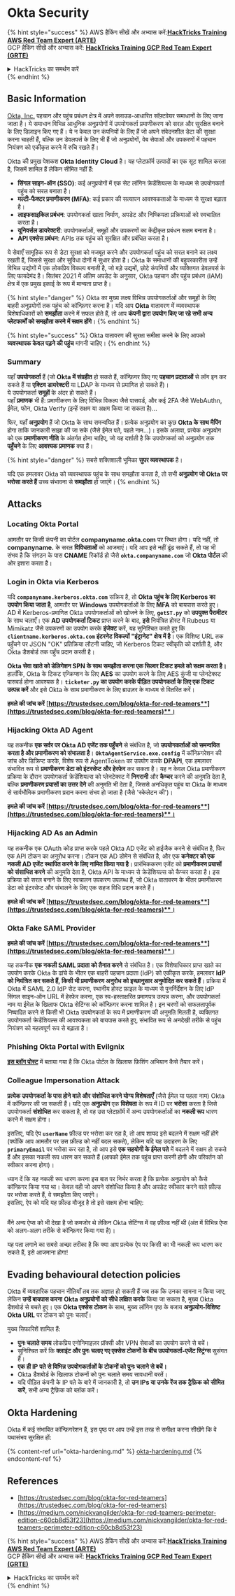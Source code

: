 # Okta Security

{% hint style="success" %}
AWS हैकिंग सीखें और अभ्यास करें:<img src="../../.gitbook/assets/image (1) (1) (1).png" alt="" data-size="line">[**HackTricks Training AWS Red Team Expert (ARTE)**](https://training.hacktricks.xyz/courses/arte)<img src="../../.gitbook/assets/image (1) (1) (1).png" alt="" data-size="line">\
GCP हैकिंग सीखें और अभ्यास करें: <img src="../../.gitbook/assets/image (2).png" alt="" data-size="line">[**HackTricks Training GCP Red Team Expert (GRTE)**<img src="../../.gitbook/assets/image (2).png" alt="" data-size="line">](https://training.hacktricks.xyz/courses/grte)

<details>

<summary>HackTricks का समर्थन करें</summary>

* [**सदस्यता योजनाएँ**](https://github.com/sponsors/carlospolop) देखें!
* **💬 [**Discord समूह**](https://discord.gg/hRep4RUj7f) या [**telegram समूह**](https://t.me/peass) में शामिल हों या **Twitter** 🐦 [**@hacktricks\_live**](https://twitter.com/hacktricks_live)** पर हमें फॉलो करें।**
* **हैकिंग ट्रिक्स साझा करें और** [**HackTricks**](https://github.com/carlospolop/hacktricks) और [**HackTricks Cloud**](https://github.com/carlospolop/hacktricks-cloud) github repos में PR सबमिट करें।

</details>
{% endhint %}

## Basic Information

[Okta, Inc.](https://www.okta.com/) पहचान और पहुंच प्रबंधन क्षेत्र में अपने क्लाउड-आधारित सॉफ़्टवेयर समाधानों के लिए जाना जाता है। ये समाधान विभिन्न आधुनिक अनुप्रयोगों में उपयोगकर्ता प्रमाणीकरण को सरल और सुरक्षित बनाने के लिए डिज़ाइन किए गए हैं। ये न केवल उन कंपनियों के लिए हैं जो अपने संवेदनशील डेटा की सुरक्षा करना चाहती हैं, बल्कि उन डेवलपर्स के लिए भी हैं जो अनुप्रयोगों, वेब सेवाओं और उपकरणों में पहचान नियंत्रण को एकीकृत करने में रुचि रखते हैं।

Okta की प्रमुख पेशकश **Okta Identity Cloud** है। यह प्लेटफ़ॉर्म उत्पादों का एक सूट शामिल करता है, जिसमें शामिल हैं लेकिन सीमित नहीं हैं:

* **सिंगल साइन-ऑन (SSO)**: कई अनुप्रयोगों में एक सेट लॉगिन क्रेडेंशियल्स के माध्यम से उपयोगकर्ता पहुंच को सरल बनाता है।
* **मल्टी-फैक्टर प्रमाणीकरण (MFA)**: कई प्रकार की सत्यापन आवश्यकताओं के माध्यम से सुरक्षा बढ़ाता है।
* **लाइफसाइकिल प्रबंधन**: उपयोगकर्ता खाता निर्माण, अपडेट और निष्क्रियता प्रक्रियाओं को स्वचालित करता है।
* **यूनिवर्सल डायरेक्टरी**: उपयोगकर्ताओं, समूहों और उपकरणों का केंद्रीकृत प्रबंधन सक्षम बनाता है।
* **API एक्सेस प्रबंधन**: APIs तक पहुंच को सुरक्षित और प्रबंधित करता है।

ये सेवाएँ सामूहिक रूप से डेटा सुरक्षा को मजबूत करने और उपयोगकर्ता पहुंच को सरल बनाने का लक्ष्य रखती हैं, जिससे सुरक्षा और सुविधा दोनों में सुधार होता है। Okta के समाधानों की बहुपरकारीता उन्हें विभिन्न उद्योगों में एक लोकप्रिय विकल्प बनाती है, जो बड़े उद्यमों, छोटे कंपनियों और व्यक्तिगत डेवलपर्स के लिए फायदेमंद है। सितंबर 2021 में अंतिम अपडेट के अनुसार, Okta पहचान और पहुंच प्रबंधन (IAM) क्षेत्र में एक प्रमुख इकाई के रूप में मान्यता प्राप्त है।

{% hint style="danger" %}
Okta का मुख्य लक्ष्य विभिन्न उपयोगकर्ताओं और समूहों के लिए बाहरी अनुप्रयोगों तक पहुंच को कॉन्फ़िगर करना है। यदि आप **Okta** वातावरण में व्यवस्थापक विशेषाधिकारों को **समझौता** करने में सफल होते हैं, तो आप **कंपनी द्वारा उपयोग किए जा रहे सभी अन्य प्लेटफार्मों को समझौता करने में सक्षम होंगे**।
{% endhint %}

{% hint style="success" %}
Okta वातावरण की सुरक्षा समीक्षा करने के लिए आपको **व्यवस्थापक केवल पढ़ने की पहुंच** मांगनी चाहिए।
{% endhint %}

### Summary

यहाँ **उपयोगकर्ता** हैं (जो **Okta में संग्रहीत** हो सकते हैं, कॉन्फ़िगर किए गए **पहचान प्रदाताओं** से लॉग इन कर सकते हैं या **एक्टिव डायरेक्टरी** या LDAP के माध्यम से प्रमाणित हो सकते हैं)।\
ये उपयोगकर्ता **समूहों** के अंदर हो सकते हैं।\
यहाँ **प्रमाणक** भी हैं: प्रमाणीकरण के लिए विभिन्न विकल्प जैसे पासवर्ड, और कई 2FA जैसे WebAuthn, ईमेल, फोन, Okta Verify (इन्हें सक्षम या अक्षम किया जा सकता है)...

फिर, यहाँ **अनुप्रयोग** हैं जो Okta के साथ समन्वयित हैं। प्रत्येक अनुप्रयोग का कुछ **Okta के साथ मैपिंग** होगा ताकि जानकारी साझा की जा सके (जैसे ईमेल पते, पहले नाम...)। इसके अलावा, प्रत्येक अनुप्रयोग को एक **प्रमाणीकरण नीति** के अंतर्गत होना चाहिए, जो यह दर्शाती है कि उपयोगकर्ता को अनुप्रयोग तक **पहुँचने** के लिए **आवश्यक प्रमाणक** क्या हैं।

{% hint style="danger" %}
सबसे शक्तिशाली भूमिका **सुपर व्यवस्थापक** है।

यदि एक हमलावर Okta को व्यवस्थापक पहुंच के साथ समझौता करता है, तो सभी **अनुप्रयोग जो Okta पर भरोसा करते हैं** उच्च संभावना से **समझौता** हो जाएंगे।
{% endhint %}

## Attacks

### Locating Okta Portal

आमतौर पर किसी कंपनी का पोर्टल **companyname.okta.com** पर स्थित होगा। यदि नहीं, तो **companyname.** के सरल **विविधताओं** को आजमाएं। यदि आप इसे नहीं ढूंढ सकते हैं, तो यह भी संभव है कि संगठन के पास **CNAME** रिकॉर्ड हो जैसे **`okta.companyname.com`** जो **Okta पोर्टल** की ओर इशारा करता है।

### Login in Okta via Kerberos

यदि **`companyname.kerberos.okta.com`** सक्रिय है, तो **Okta पहुंच के लिए Kerberos का उपयोग किया जाता है**, आमतौर पर **Windows** उपयोगकर्ताओं के लिए **MFA** को बायपास करते हुए। AD में Kerberos-प्रमाणित Okta उपयोगकर्ताओं को खोजने के लिए, **`getST.py`** को **उपयुक्त पैरामीटर** के साथ चलाएँ। एक **AD उपयोगकर्ता टिकट** प्राप्त करने के बाद, **इसे** नियंत्रित होस्ट में Rubeus या Mimikatz जैसे उपकरणों का उपयोग करके **इंजेक्ट** करें, यह सुनिश्चित करते हुए कि **`clientname.kerberos.okta.com` इंटरनेट विकल्पों "इंट्रानेट" क्षेत्र में है**। एक विशिष्ट URL तक पहुँचने पर JSON "OK" प्रतिक्रिया लौटनी चाहिए, जो Kerberos टिकट स्वीकृति को दर्शाती है, और Okta डैशबोर्ड तक पहुँच प्रदान करती है।

**Okta सेवा खाते को डेलिगेशन SPN के साथ समझौता करना एक सिल्वर टिकट हमले को सक्षम करता है।** हालाँकि, Okta के टिकट एन्क्रिप्शन के लिए **AES** का उपयोग करने के लिए AES कुंजी या प्लेनटेक्स्ट पासवर्ड होना आवश्यक है। **`ticketer.py` का उपयोग करके पीड़ित उपयोगकर्ता के लिए एक टिकट उत्पन्न करें** और इसे Okta के साथ प्रमाणीकरण के लिए ब्राउज़र के माध्यम से वितरित करें।

**हमले की जांच करें** [**https://trustedsec.com/blog/okta-for-red-teamers**](https://trustedsec.com/blog/okta-for-red-teamers)**।**

### Hijacking Okta AD Agent

यह तकनीक **एक सर्वर पर Okta AD एजेंट तक पहुँचने** से संबंधित है, जो **उपयोगकर्ताओं को समन्वयित करता है और प्रमाणीकरण को संभालता है**। **`OktaAgentService.exe.config`** में कॉन्फ़िगरेशन की जांच और डिक्रिप्ट करके, विशेष रूप से AgentToken का उपयोग करके **DPAPI**, एक हमलावर संभावित रूप से **प्रमाणीकरण डेटा को इंटरसेप्ट और हेरफेर** कर सकता है। यह न केवल Okta प्रमाणीकरण प्रक्रिया के दौरान उपयोगकर्ता क्रेडेंशियल्स को प्लेनटेक्स्ट में **निगरानी** और **कैप्चर** करने की अनुमति देता है, बल्कि **प्रमाणीकरण प्रयासों का उत्तर देने** की अनुमति भी देता है, जिससे अनधिकृत पहुंच या Okta के माध्यम से सार्वभौमिक प्रमाणीकरण प्रदान करना संभव हो जाता है (जैसे 'स्केलेटन की')।

**हमले की जांच करें** [**https://trustedsec.com/blog/okta-for-red-teamers**](https://trustedsec.com/blog/okta-for-red-teamers)**।**

### Hijacking AD As an Admin

यह तकनीक एक OAuth कोड प्राप्त करके पहले Okta AD एजेंट को हाईजैक करने से संबंधित है, फिर एक API टोकन का अनुरोध करना। टोकन एक AD डोमेन से संबंधित है, और एक **कनेक्टर को एक नकली AD एजेंट स्थापित करने के लिए नामित किया गया है**। प्रारंभिककरण एजेंट को **प्रमाणीकरण प्रयासों को संसाधित करने** की अनुमति देता है, Okta API के माध्यम से क्रेडेंशियल्स को कैप्चर करता है। इस प्रक्रिया को सरल बनाने के लिए स्वचालन उपकरण उपलब्ध हैं, जो Okta वातावरण के भीतर प्रमाणीकरण डेटा को इंटरसेप्ट और संभालने के लिए एक सहज विधि प्रदान करते हैं।

**हमले की जांच करें** [**https://trustedsec.com/blog/okta-for-red-teamers**](https://trustedsec.com/blog/okta-for-red-teamers)**।**

### Okta Fake SAML Provider

**हमले की जांच करें** [**https://trustedsec.com/blog/okta-for-red-teamers**](https://trustedsec.com/blog/okta-for-red-teamers)**।**

यह तकनीक **एक नकली SAML प्रदाता को तैनात करने** से संबंधित है। एक विशेषाधिकार प्राप्त खाते का उपयोग करके Okta के ढांचे के भीतर एक बाहरी पहचान प्रदाता (IdP) को एकीकृत करके, हमलावर **IdP को नियंत्रित कर सकते हैं, किसी भी प्रमाणीकरण अनुरोध को इच्छानुसार अनुमोदित कर सकते हैं**। प्रक्रिया में Okta में SAML 2.0 IdP सेट करना, स्थानीय होस्ट फ़ाइल के माध्यम से पुनर्निर्देशन के लिए IdP सिंगल साइन-ऑन URL में हेरफेर करना, एक स्व-हस्ताक्षरित प्रमाणपत्र उत्पन्न करना, और उपयोगकर्ता नाम या ईमेल के खिलाफ Okta सेटिंग्स को कॉन्फ़िगर करना शामिल है। इन चरणों को सफलतापूर्वक निष्पादित करने से किसी भी Okta उपयोगकर्ता के रूप में प्रमाणीकरण की अनुमति मिलती है, व्यक्तिगत उपयोगकर्ता क्रेडेंशियल्स की आवश्यकता को बायपास करते हुए, संभावित रूप से अनदेखी तरीके से पहुंच नियंत्रण को महत्वपूर्ण रूप से बढ़ाता है।

### Phishing Okta Portal with Evilgnix

[**इस ब्लॉग पोस्ट**](https://medium.com/nickvangilder/okta-for-red-teamers-perimeter-edition-c60cb8d53f23) में बताया गया है कि Okta पोर्टल के खिलाफ फ़िशिंग अभियान कैसे तैयार करें।

### Colleague Impersonation Attack

**प्रत्येक उपयोगकर्ता के पास होने वाले और संशोधित करने योग्य विशेषताएँ** (जैसे ईमेल या पहला नाम) Okta में कॉन्फ़िगर की जा सकती हैं। यदि एक **अनुप्रयोग** एक **विशेषता** के रूप में ID पर **भरोसा** करता है जिसे उपयोगकर्ता **संशोधित** कर सकता है, तो वह उस प्लेटफ़ॉर्म में अन्य उपयोगकर्ताओं का **नकली रूप** धारण करने में सक्षम होगा।

इसलिए, यदि ऐप **`userName`** फ़ील्ड पर भरोसा कर रहा है, तो आप शायद इसे बदलने में सक्षम नहीं होंगे (क्योंकि आप आमतौर पर उस फ़ील्ड को नहीं बदल सकते), लेकिन यदि यह उदाहरण के लिए **`primaryEmail`** पर भरोसा कर रहा है, तो आप इसे **एक सहयोगी के ईमेल पते** में बदलने में सक्षम हो सकते हैं और इसका नकली रूप धारण कर सकते हैं (आपको ईमेल तक पहुंच प्राप्त करनी होगी और परिवर्तन को स्वीकार करना होगा)।

ध्यान दें कि यह नकली रूप धारण करना इस बात पर निर्भर करता है कि प्रत्येक अनुप्रयोग को कैसे कॉन्फ़िगर किया गया था। केवल वही जो आपने संशोधित किया है और अपडेट स्वीकार करने वाले फ़ील्ड पर भरोसा करते हैं, वे समझौता किए जाएंगे।\
इसलिए, ऐप को यदि यह फ़ील्ड मौजूद है तो इसे सक्षम होना चाहिए:

<figure><img src="../../.gitbook/assets/image (175).png" alt=""><figcaption></figcaption></figure>

मैंने अन्य ऐप्स को भी देखा है जो कमजोर थे लेकिन Okta सेटिंग्स में वह फ़ील्ड नहीं थी (अंत में विभिन्न ऐप्स को अलग-अलग तरीके से कॉन्फ़िगर किया गया है)।

यह पता लगाने का सबसे अच्छा तरीका है कि क्या आप प्रत्येक ऐप पर किसी का भी नकली रूप धारण कर सकते हैं, इसे आजमाना होगा!

## Evading behavioural detection policies <a href="#id-9fde" id="id-9fde"></a>

Okta में व्यवहारिक पहचान नीतियाँ तब तक अज्ञात हो सकती हैं जब तक कि उनका सामना न किया जाए, लेकिन **उन्हें बायपास करना** **Okta अनुप्रयोगों को सीधे लक्षित करके** किया जा सकता है, मुख्य Okta डैशबोर्ड से बचते हुए। एक **Okta एक्सेस टोकन** के साथ, मुख्य लॉगिन पृष्ठ के बजाय **अनुप्रयोग-विशिष्ट Okta URL** पर टोकन को पुनः चलाएँ।

मुख्य सिफारिशें शामिल हैं:

* **पुनः चलाते समय** लोकप्रिय एनोनिमाइज़र प्रॉक्सी और VPN सेवाओं का उपयोग करने से बचें।
* सुनिश्चित करें कि **क्लाइंट और पुनः चलाए गए एक्सेस टोकनों के बीच उपयोगकर्ता-एजेंट स्ट्रिंग्स** सुसंगत हैं।
* **एक ही IP पते से विभिन्न उपयोगकर्ताओं के टोकनों को पुनः चलाने से बचें।**
* Okta डैशबोर्ड के खिलाफ टोकनों को पुनः चलाते समय सावधानी बरतें।
* यदि पीड़ित कंपनी के IP पते के बारे में जानकारी है, तो **उन IPs या उनके रेंज तक ट्रैफ़िक को सीमित करें**, सभी अन्य ट्रैफ़िक को ब्लॉक करें।

## Okta Hardening

Okta में कई संभावित कॉन्फ़िगरेशन हैं, इस पृष्ठ पर आप उन्हें इस तरह से समीक्षा करना सीखेंगे कि वे यथासंभव सुरक्षित हों:

{% content-ref url="okta-hardening.md" %}
[okta-hardening.md](okta-hardening.md)
{% endcontent-ref %}

## References

* [https://trustedsec.com/blog/okta-for-red-teamers](https://trustedsec.com/blog/okta-for-red-teamers)
* [https://medium.com/nickvangilder/okta-for-red-teamers-perimeter-edition-c60cb8d53f23](https://medium.com/nickvangilder/okta-for-red-teamers-perimeter-edition-c60cb8d53f23)

{% hint style="success" %}
AWS हैकिंग सीखें और अभ्यास करें:<img src="../../.gitbook/assets/image (1) (1) (1).png" alt="" data-size="line">[**HackTricks Training AWS Red Team Expert (ARTE)**](https://training.hacktricks.xyz/courses/arte)<img src="../../.gitbook/assets/image (1) (1) (1).png" alt="" data-size="line">\
GCP हैकिंग सीखें और अभ्यास करें: <img src="../../.gitbook/assets/image (2).png" alt="" data-size="line">[**HackTricks Training GCP Red Team Expert (GRTE)**<img src="../../.gitbook/assets/image (2).png" alt="" data-size="line">](https://training.hacktricks.xyz/courses/grte)

<details>

<summary>HackTricks का समर्थन करें</summary>

* [**सदस्यता योजनाएँ**](https://github.com/sponsors/carlospolop) देखें!
* **💬 [**Discord समूह**](https://discord.gg/hRep4RUj7f) या [**telegram समूह**](https://t.me/peass) में शामिल हों या **Twitter** 🐦 [**@hacktricks\_live**](https://twitter.com/hacktricks_live)** पर हमें फॉलो करें।**
* **हैकिंग ट्रिक्स साझा करें और** [**HackTricks**](https://github.com/carlospolop/hacktricks) और [**HackTricks Cloud**](https://github.com/carlospolop/hacktricks-cloud) github repos में PR सबमिट करें।

</details>
{% endhint %}
